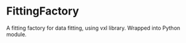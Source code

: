 # FittingFactory
A fitting factory for data fitting, using vxl library. Wrapped into Python module.
